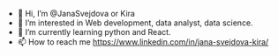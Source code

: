 - 👋 Hi, I’m @JanaSvejdova or Kira
- 👀 I’m interested in Web development, data analyst, data science. 
- 🌱 I’m currently learning python and  React.
- 📫 How to reach me https://www.linkedin.com/in/jana-svejdova-kira/ 

